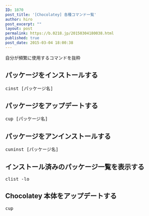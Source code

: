 ```yaml
---
ID: 1870
post_title: '[Chocolatey] 各種コマンド一覧'
author: hiro
post_excerpt: ""
layout: post
permalink: https://b.0218.jp/20150304180038.html
published: true
post_date: 2015-03-04 18:00:38
---
```

自分が頻繁に使用するコマンドを抜粋
<!--more-->
<h2>パッケージをインストールする</h2>
<pre>cinst [パッケージ名]</pre>
<h2>パッケージをアップデートする</h2>
<pre>cup [パッケージ名]</pre>
<h2>パッケージをアンインストールする</h2>
<pre>cuninst [パッケージ名]</pre>
<h2>インストール済みのパッケージ一覧を表示する</h2>
<pre>clist -lo</pre>
<h2>Chocolatey 本体をアップデートする</h2>
<pre>cup</pre>
